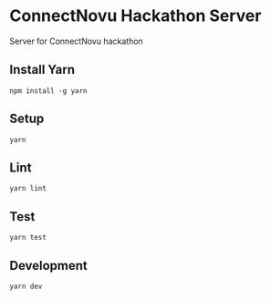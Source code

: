 # ConnectNovu Hackathon Server

Server for ConnectNovu hackathon

## Install Yarn

```
npm install -g yarn
```

## Setup

```
yarn
```

## Lint

```
yarn lint
```

## Test

```
yarn test
```

## Development

```
yarn dev
```
